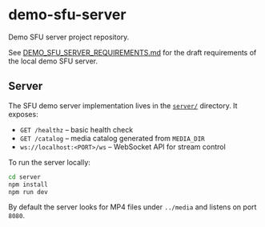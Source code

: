 # demo-sfu-server

Demo SFU server project repository.

See [DEMO_SFU_SERVER_REQUIREMENTS.md](DEMO_SFU_SERVER_REQUIREMENTS.md) for the draft requirements of the local demo SFU server.

## Server

The SFU demo server implementation lives in the [`server/`](server) directory. It exposes:

- `GET /healthz` – basic health check
- `GET /catalog` – media catalog generated from `MEDIA_DIR`
- `ws://localhost:<PORT>/ws` – WebSocket API for stream control

To run the server locally:

```bash
cd server
npm install
npm run dev
```

By default the server looks for MP4 files under `../media` and listens on port `8080`.


